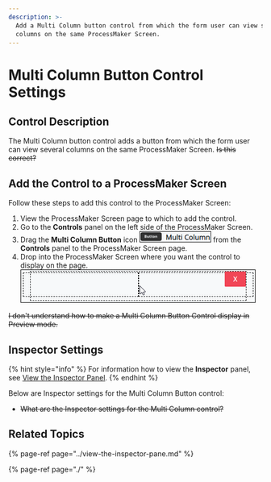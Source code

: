 ```yaml
---
description: >-
  Add a Multi Column button control from which the form user can view several
  columns on the same ProcessMaker Screen.
---
```


# Multi Column Button Control Settings

## Control Description <a id="control-description"></a>

The Multi Column button control adds a button from which the form user can view several columns on the same ProcessMaker Screen. ~~Is this correct?~~

## Add the Control to a ProcessMaker Screen <a id="add-the-control-to-a-processmaker-screen"></a>

Follow these steps to add this control to the ProcessMaker Screen:

1. View the ProcessMaker Screen page to which to add the control.
2. Go to the **Controls** panel on the left side of the ProcessMaker Screen.
3. Drag the **Multi Column Button** icon ![](../../../../.gitbook/assets/multi-column-control-screens-builder-processes.png) from the **Controls** panel to the ProcessMaker Screen page.
4. Drop into the ProcessMaker Screen where you want the control to display on the page.​![](../../../../.gitbook/assets/multi-column-control-placed-screens-builder-processes.png)

~~I don't understand how to make a Multi Column Button Control display in Preview mode.~~

## Inspector Settings <a id="inspector-settings"></a>

{% hint style="info" %}
For information how to view the **Inspector** panel, see [View the Inspector Panel](https://processmaker.gitbook.io/processmaker-4-community/-LPblkrcFWowWJ6HZdhC/designing-processes/design-forms/screens-builder/view-the-inspector-pane).
{% endhint %}

Below are Inspector settings for the Multi Column Button control:

* ~~What are the Inspector settings for the Multi Column control?~~

## Related Topics <a id="related-topics"></a>

{% page-ref page="../view-the-inspector-pane.md" %}

{% page-ref page="./" %}

